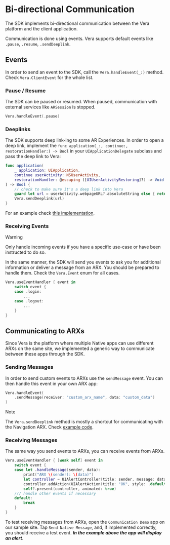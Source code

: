 # Bi-directional Communication

The SDK implements bi-directional communication between the Vera platform and the client application. 

Communication is done using events. Vera supports default events like `.pause`, `.resume`, `.sendDeeplink`. 

## Events

In order to send an event to the SDK, call the `Vera.handleEvent(_:)` method. Check `Vera.ClientEvent` for the whole list.

### Pause / Resume

The SDK can be paused or resumed. When paused, communication with external services like `ARSession` is stopped.

```swift
Vera.handleEvent(.pause)
```

### Deeplinks

The SDK supports deep link-ing to some AR Experiences. In order to open a deep link, implement the `func application(_:, continue:, restorationHandler:) -> Bool` in your `UIApplicationDelegate` subclass and pass the deep link to Vera:
```swift
func application(
    _ application: UIApplication, 
    continue userActivity: NSUserActivity, 
    restorationHandler: @escaping ([UIUserActivityRestoring]?) -> Void
) -> Bool {
    // check to make sure it's a deep link into Vera
    guard let url = userActivity.webpageURL?.absoluteString else { return false }
    Vera.sendDeeplink(url)
}
```
For an example check [this implementation](https://github.com/resonai/vera-ios-sdk/blob/main/Example/VeraSDKExample-CP/AppDelegate.swift#L35).

### Receiving Events
> [!WARNING]
> Only handle incoming events if you have a specific use-case or have been instructed to do so.

In the same manner, the SDK will send you events to ask you for additional information or deliver a message from an ARX. You should be prepared to handle them. Check the `Vera.Event` enum for all cases.
```swift
Vera.useEventHandler { event in
    switch event {
    case .login:
        ...
    case .logout:
        ...
    }
}
```

## Communicating to ARXs

Since Vera is the platform where multiple Native apps can use different ARXs on the same site, we implemented a generic way to communicate between these apps through the SDK.

### Sending Messages
In order to send custom events to ARXs use the `sendMessage` event. You can then handle this event in your own ARX app:
```swift
Vera.handleEvent(
    .sendMessage(receiver: "custom_arx_name", data: "custom_data")
)
```

> [!NOTE]
> The `Vera.sendDeeplink` method is mostly a shortcut for communicating with the Navigation ARX. Check [example code](https://github.com/resonai/vera-ios-sdk/blob/main/Example/VeraSDKExample-CP/ViewController.swift#L105).

### Receiving Messages
The same way you send events to ARXs, you can receive events from ARXs.

```swift
Vera.useEventHandler { [weak self] event in
    switch event {
    case let .handleMessage(sender, data):
        print("ARX \(sender): \(data)")
        let controller = UIAlertController(title: sender, message: data, preferredStyle: .alert)
        controller.addAction(UIAlertAction(title: "OK", style: .default))
        self?.present(controller, animated: true)
    /// handle other events if necessary
    default:
        break
    }
}
```
To test receiving messages from ARXs, open the `Communication Demo` app on our sample site. Tap `Send Native Message`, and, if implemented correctly, you should receive a test event.  **_In the example above the app will display an alert_**.
